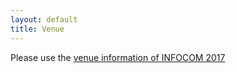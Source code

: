 ```yaml
---
layout: default
title: Venue
---
```


Please use the [venue information of INFOCOM 2017](http://infocom2017.ieee-infocom.org/attendees/travel-visa-info)
